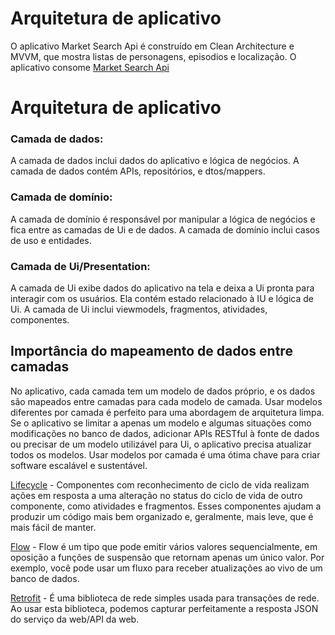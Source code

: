 # Arquitetura de aplicativo

O aplicativo Market Search Api é construído em Clean Architecture e MVVM, que mostra listas de
personagens, episodios e localização.
O aplicativo consome [Market Search Api](https://api.mercadolibre.com/sites/$SITE_ID/search?q=Motorola%20G6)

# Arquitetura de aplicativo

### Camada de dados:
A camada de dados inclui dados do aplicativo e lógica de negócios. A camada de dados contém APIs, 
repositórios, e dtos/mappers.

### Camada de domínio:
A camada de domínio é responsável por manipular a lógica de negócios e fica entre as camadas
de Ui e de dados. A camada de domínio inclui casos de uso e entidades.

### Camada de Ui/Presentation:
A camada de Ui exibe dados do aplicativo na tela e deixa a Ui pronta para interagir com os usuários.
Ela contém estado relacionado à IU e lógica de Ui. A camada de Ui inclui viewmodels, fragmentos,
atividades, componentes.

## Importância do mapeamento de dados entre camadas
No aplicativo, cada camada tem um modelo de dados próprio, e os dados são mapeados entre camadas
para cada modelo de camada. Usar modelos diferentes por camada é perfeito para uma abordagem de
arquitetura limpa. Se o aplicativo se limitar a apenas um modelo e algumas situações como
modificações no banco de dados, adicionar APIs RESTful à fonte de dados ou precisar de um modelo
utilizável para Ui, o aplicativo precisa atualizar todos os modelos. Usar modelos por camada é uma
ótima chave para criar software escalável e sustentável.

[Lifecycle](https://developer.android.com/topic/libraries/architecture/lifecycle) - Componentes com reconhecimento de ciclo de vida realizam ações em resposta 
a uma alteração no status do ciclo de vida de outro componente, como atividades e fragmentos. 
Esses componentes ajudam a produzir um código mais bem organizado e, geralmente, mais leve, 
que é mais fácil de manter.

[Flow](https://developer.android.com/kotlin/flow) - Flow é um tipo que pode emitir vários valores sequencialmente, em oposição a 
funções de suspensão que retornam apenas um único valor. Por exemplo, você pode usar um fluxo 
para receber atualizações ao vivo de um banco de dados.

[Retrofit](https://square.github.io/retrofit) - É uma biblioteca de rede simples usada para transações de rede. Ao usar esta 
biblioteca, podemos capturar perfeitamente a resposta JSON do serviço da web/API da web.